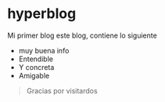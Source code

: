 # hyperblog
Mi primer blog
 este blog, contiene lo siguiente
- muy buena info
- Entendible
- Y concreta
- Amigable

> Gracias por visitardos
